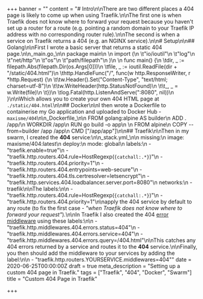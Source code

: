 +++
banner = ""
content = "# Intro\n\nThere are two different places a 404 page is likely to come up when using Traefik.\n\nThe first one is when Traefik does not know where to forward your request because you haven't set up a router for a route (e.g. pointing a random domain to your Traefik IP address with no corresponding router rule).\n\nThe second is when a service on Traefik returns a 404 (e.g. an NGINX service).\n\n# Setup\n\n## Golang\n\nFirst I wrote a basic server that returns a static 404 page.\n\n_main.go_\n\n    package main\n    \n    import (\n    \t\"io/ioutil\"\n    \t\"log\"\n    \t\"net/http\"\n    \t\"os\"\n    \t\"path/filepath\"\n    )\n    \n    func main() {\n    \tdir, _ := filepath.Abs(filepath.Dir(os.Args[0]))\n    \tfile, _ := ioutil.ReadFile(dir + \"/static/404.html\")\n    \thttp.HandleFunc(\"/\", func(w http.ResponseWriter, r *http.Request) {\n    \t\tw.Header().Set(\"Content-Type\", \"text/html; charset=utf-8\")\n    \t\tw.WriteHeader(http.StatusNotFound)\n    \t\t_, _ = w.Write(file)\n    \t})\n    \tlog.Fatal(http.ListenAndServe(\":8080\", nil))\n    }\n\nWhich allows you to create your own 404 HTML page at `./static/404.html`\n\n## Docker\n\nI then wrote a Dockerfile to containerise my Go application and uploaded to Docker Hub - `maxisme/404`\n\n_Dockerfile_\n\n    FROM golang:alpine AS builder\n    ADD . /app/\n    WORKDIR /app\n    RUN go build -o app\n    \n    FROM alpine\n    COPY --from=builder /app /app\n    CMD [\"/app/app\"]\n\n## Traefik\n\nThen in my swarm, I created the **404** service:\n\n_stack.yml_\n\n      missing:\n        image: maxisme/404:latest\n        deploy:\n          mode: global\n          labels:\n            - \"traefik.enable=true\"\n            - \"traefik.http.routers.404.rule=HostRegexp(`{catchall:.*}`)\"\n            - \"traefik.http.routers.404.priority=1\"\n            - \"traefik.http.routers.404.entrypoints=web-secure\"\n            - \"traefik.http.routers.404.tls.certresolver=letsencrypt\"\n            - \"traefik.http.services.404.loadbalancer.server.port=8080\"\n        networks:\n          - traefik\n\nThe labels:\n\n    - \"traefik.http.routers.404.rule=HostRegexp(`{catchall:.*}`)\"\n    - \"traefik.http.routers.404.priority=1\"\n\napply the 404 service by default to any route (to fix the first case - _\"when Traefik does not know where to forward your request\"_).\n\nIn Traefik I also created the 404 [error middleware](https://docs.traefik.io/middlewares/errorpages/) using these labels:\n\n    - \"traefik.http.middlewares.404.errors.status=404\"\n    - \"traefik.http.middlewares.404.errors.service=404\"\n    - \"traefik.http.middlewares.404.errors.query=/404.html\"\n\nThis catches any 404 errors returned by a service and routes it to the **404** service.\n\nFinally, you then should add the middleware to your services by adding the label:\n\n    - \"traefik.http.routers.YOURSERVICE.middlewares=404\""
date = 2020-06-25T00:00:00Z
draft = true
meta_description = "Setting up a custom 404 page in Traefik."
tags = ["Traefik", "404", "Docker", "Swarm"]
title = "Custom 404 Page in Traefik"

+++
